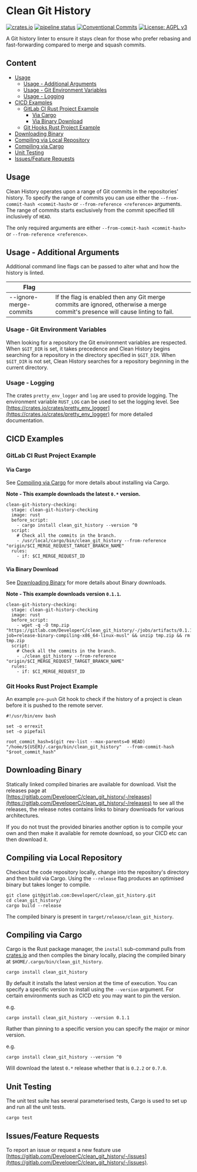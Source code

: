# Clean Git History
[![crates.io](https://img.shields.io/crates/v/clean_git_history)](https://crates.io/crates/clean_git_history) [![pipeline status](https://gitlab.com/DeveloperC/clean_git_history/badges/main/pipeline.svg)](https://gitlab.com/DeveloperC/clean_git_history/-/commits/main) [![Conventional Commits](https://img.shields.io/badge/Conventional%20Commits-1.0.0-yellow.svg)](https://conventionalcommits.org) [![License: AGPL v3](https://img.shields.io/badge/License-AGPLv3-blue.svg)](https://www.gnu.org/licenses/agpl-3.0)

A Git history linter to ensure it stays clean for those who prefer rebasing and fast-forwarding compared to merge and squash commits.


## Content
 * [Usage](#usage)
   + [Usage - Additional Arguments](#usage-additional-arguments)
   + [Usage - Git Environment Variables](#usage-git-environment-variables)
   + [Usage - Logging](#usage-logging)
 * [CICD Examples](#cicd-examples)
   + [GitLab CI Rust Project Example](#gitlab-ci-rust-project-example)
     + [Via Cargo](#via-cargo)
     + [Via Binary Download](#via-binary-download)
   + [Git Hooks Rust Project Example](#git-hooks-rust-project-example)
 * [Downloading Binary](#downloading-binary)
 * [Compiling via Local Repository](#compiling-via-local-repository)
 * [Compiling via Cargo](#compiling-via-cargo)
 * [Unit Testing](#unit-testing)
 * [Issues/Feature Requests](#issuesfeature-requests)


## Usage
Clean History operates upon a range of Git commits in the repositories' history.
To specify the range of commits you can use either the `--from-commit-hash <commit-hash>` or `--from-reference <reference>` arguments.
The range of commits starts exclusively from the commit specified till inclusively of `HEAD`.

The only required arguments are either `--from-commit-hash <commit-hash>` or `--from-reference <reference>`.

## Usage - Additional Arguments
Additional command line flags can be passed to alter what and how the history is linted.

| Flag                      | |
|---------------------------|-|
| --ignore-merge-commits | If the flag is enabled then any Git merge commits are ignored, otherwise a merge commit's presence will cause linting to fail. |


### Usage - Git Environment Variables
When looking for a repository the Git environment variables are respected.
When `$GIT_DIR` is set, it takes precedence and Clean History begins searching for a repository in the directory specified in `$GIT_DIR`.
When `$GIT_DIR` is not set, Clean History searches for a repository beginning in the current directory.


### Usage - Logging
The crates `pretty_env_logger` and `log` are used to provide logging.
The environment variable `RUST_LOG` can be used to set the logging level.
See [https://crates.io/crates/pretty_env_logger](https://crates.io/crates/pretty_env_logger) for more detailed documentation.


## CICD Examples
### GitLab CI Rust Project Example
#### Via Cargo
See [Compiling via Cargo](#compiling-via-cargo) for more details about installing via Cargo.

__Note - This example downloads the latest `0.*` version.__

```
clean-git-history-checking:
  stage: clean-git-history-checking
  image: rust
  before_script:
    - cargo install clean_git_history --version ^0
  script:
    # Check all the commits in the branch.
    - /usr/local/cargo/bin/clean_git_history --from-reference "origin/$CI_MERGE_REQUEST_TARGET_BRANCH_NAME"
  rules:
    - if: $CI_MERGE_REQUEST_ID
```


#### Via Binary Download
See [Downloading Binary](#downloading-binary) for more details about Binary downloads.

__Note - This example downloads version `0.1.1`.__
```
clean-git-history-checking:
  stage: clean-git-history-checking
  image: rust
  before_script:
    - wget -q -O tmp.zip "https://gitlab.com/DeveloperC/clean_git_history/-/jobs/artifacts/0.1.1/download?job=release-binary-compiling-x86_64-linux-musl" && unzip tmp.zip && rm tmp.zip
  script:
    # Check all the commits in the branch.
    - ./clean_git_history --from-reference "origin/$CI_MERGE_REQUEST_TARGET_BRANCH_NAME"
  rules:
    - if: $CI_MERGE_REQUEST_ID
```


### Git Hooks Rust Project Example
An example `pre-push` Git hook to check if the history of a project is clean before it is pushed to the remote server.

```
#!/usr/bin/env bash

set -o errexit
set -o pipefail

root_commit_hash=$(git rev-list --max-parents=0 HEAD)
"/home/${USER}/.cargo/bin/clean_git_history"  --from-commit-hash "$root_commit_hash"
```


## Downloading Binary
Statically linked compiled binaries are available for download.
Visit the releases page at [https://gitlab.com/DeveloperC/clean_git_history/-/releases](https://gitlab.com/DeveloperC/clean_git_history/-/releases) to see all the releases, the release notes contains links to binary downloads for various architectures.

If you do not trust the provided binaries another option is to compile your own and then make it available for remote download, so your CICD etc can then download it.


## Compiling via Local Repository
Checkout the code repository locally, change into the repository's directory and then build via Cargo.
Using the `--release` flag produces an optimised binary but takes longer to compile.

```
git clone git@gitlab.com:DeveloperC/clean_git_history.git
cd clean_git_history/
cargo build --release
```

The compiled binary is present in `target/release/clean_git_history`.


## Compiling via Cargo
Cargo is the Rust package manager, the `install` sub-command pulls from [crates.io](https://crates.io/crates/clean_git_history) and then compiles the binary locally, placing the compiled binary at `$HOME/.cargo/bin/clean_git_history`.

```
cargo install clean_git_history
```

By default it installs the latest version at the time of execution.
You can specify a specific version to install using the `--version` argument.
For certain environments such as CICD etc you may want to pin the version.

e.g.

```
cargo install clean_git_history --version 0.1.1
```

Rather than pinning to a specific version you can specify the major or minor version.

e.g.

```
cargo install clean_git_history --version ^0
```

Will download the latest `0.*` release whether that is `0.2.2` or `0.7.0`.


## Unit Testing
The unit test suite has several parameterised tests, Cargo is used to set up and run all the unit tests.

```
cargo test
```


## Issues/Feature Requests
To report an issue or request a new feature use [https://gitlab.com/DeveloperC/clean_git_history/-/issues](https://gitlab.com/DeveloperC/clean_git_history/-/issues).
